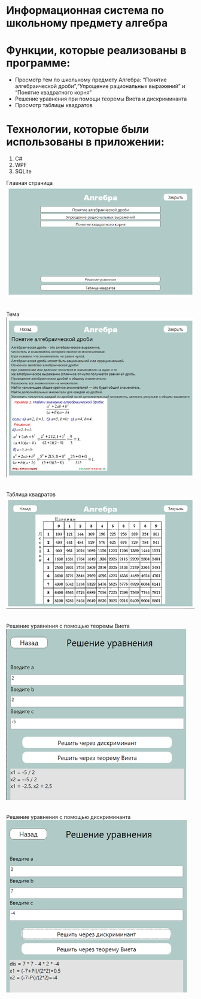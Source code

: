 # Информационная система по школьному предмету алгебра

# Функции, которые реализованы в программе:
- Просмотр тем по школьному предмету Алгебра: “Понятие алгебраической дроби”,“Упрощение рациональных выражений” и “Понятие квадратного корня”
- Решение уравнения при помощи теоремы Виета и дискриминанта
- Просмотр таблицы квадратов
  
# Технологии, которые были использованы в приложении:
1. C#
2. WPF
3. SQLite

Главная страница
</br>
![Главная страница](https://github.com/Oikiwii/Algebra/blob/main/ScreenAlgebra/MainScreen.png?raw=true)
</br> </br> </br>
Тема
</br>
![Тема](https://github.com/Oikiwii/Algebra/blob/main/ScreenAlgebra/SubjectScreen.png?raw=true)
</br> </br> </br>
Таблица квадратов
</br>
![Таблица квадратов](https://github.com/Oikiwii/Algebra/blob/main/ScreenAlgebra/TableScreen.png?raw=true)
</br> </br> </br>
Решение уравнения с помощью теоремы Виета
</br>
![Решение уравнения с помощью теоремы Виета](https://github.com/Oikiwii/Algebra/blob/main/ScreenAlgebra/VietaScreen.png?raw=true)
</br> </br> </br>
Решение уравнения с помощью дискриминанта
</br>
![Решение уравнения с помощью дискриминанта](https://github.com/Oikiwii/Algebra/blob/main/ScreenAlgebra/DisScreen.png?raw=true)
